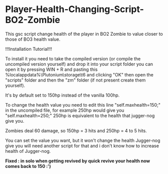 # Player-Health-Changing-Script-BO2-Zombie
This gsc script change health of the player in BO2 Zombie to value closer to those of BO3 health value.

!!!Installation Tutorial!!!

To install it you need to take the compiled version (or compile the uncompiled version yourself) and drop it into your script folder you can open it by pressing WIN + R and pasting this %localappdata%\Plutonium\storage\t6 and clicking "OK" then open the "scripts" folder and then the "zm" folder (if not present create them yourself).


It's by default set to 150hp instead of the vanilla 100hp.

To change the health value you need to edit this line "self.maxhealth=150;" in the uncompiled file, for example 250hp would give you "self.maxhealth=250;" 250hp is equivalent to the health that jugger-nog give you.

Zombies deal 60 damage, so 150hp = 3 hits and 250hp = 4 to 5 hits.

You can set the value you want, but it won't change the health Jugger-nog give you will need another script for that and i don't know how to increase health of Jugger-nog.


**Fixed : in solo when getting revived by quick revive your health now comes back to 150 :')**
